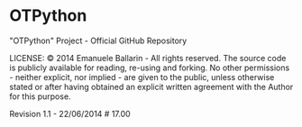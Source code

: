 OTPython
========

"OTPython" Project - Official GitHub Repository


LICENSE:
© 2014 Emanuele Ballarin - All rights reserved.
The source code is publicly available for reading, re-using and forking. No other permissions - neither explicit, nor implied - are given to the public, unless otherwise stated or after having obtained an explicit written agreement with the Author for this purpose. 

Revision 1.1 - 22/06/2014 # 17.00

